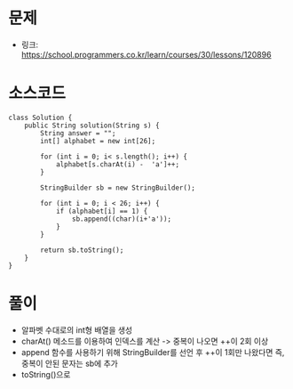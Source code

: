 # 문제
- 링크: 
<https://school.programmers.co.kr/learn/courses/30/lessons/120896>

# 소스코드
```
class Solution {
    public String solution(String s) {
        String answer = "";
        int[] alphabet = new int[26];

        for (int i = 0; i< s.length(); i++) {
            alphabet[s.charAt(i) -  'a']++;
        }

        StringBuilder sb = new StringBuilder();

        for (int i = 0; i < 26; i++) {
            if (alphabet[i] == 1) {
                sb.append((char)(i+'a'));
            }
        }

        return sb.toString();
    }
}
```
# 풀이
- 알파벳 수대로의 int형 배열을 생성
- charAt() 메소드를 이용하여 인덱스를 계산 -> 중복이 나오면 ++이 2회 이상
- append 함수를 사용하기 위해 StringBuilder를 선언 후 ++이 1회만 나왔다면 즉, 중복이 안된 문자는 sb에 추가
- toString()으로 
